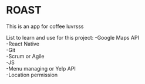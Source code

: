# ROAST
This is an app for coffee luvrsss

List to learn and use for this project:
-Google Maps API  
-React Native  
-Git  
-Scrum or Agile  
-JS  
-Menu managing or Yelp API  
-Location permission  